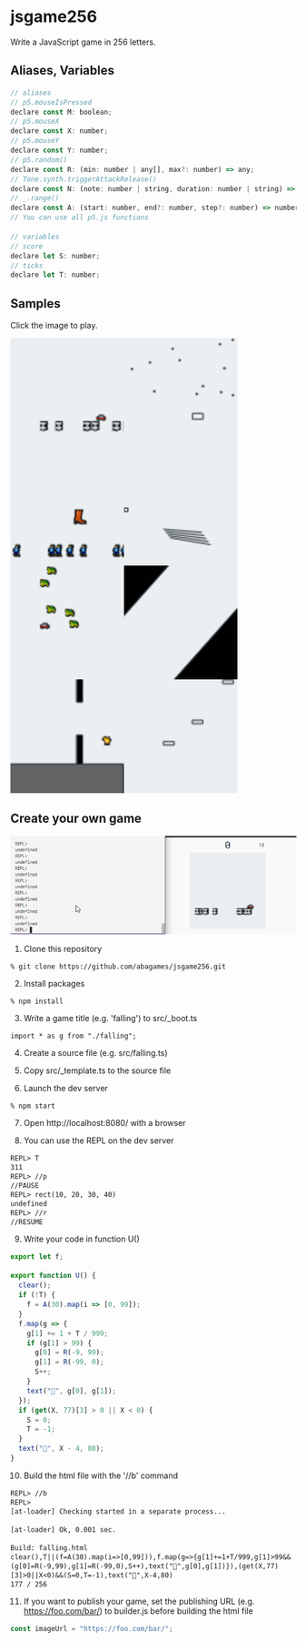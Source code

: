 # jsgame256

Write a JavaScript game in 256 letters.

## Aliases, Variables

```javascript
// aliases
// p5.mouseIsPressed
declare const M: boolean;
// p5.mouseX
declare const X: number;
// p5.mouseY
declare const Y: number;
// p5.random()
declare const R: (min: number | any[], max?: number) => any;
// Tone.synth.triggerAttackRelease()
declare const N: (note: number | string, duration: number | string) => void;
// _.range()
declare const A: (start: number, end?: number, step?: number) => number[];
// You can use all p5.js functions

// variables
// score
declare let S: number;
// ticks
declare let T: number;
```

## Samples

Click the image to play.

<a href="https://abagames.github.io/jsgame256/springcar.html"><img src="https://raw.githubusercontent.com/abagames/jsgame256/master/docs/springcar.png" alt="springcar" align="left"></a>

<a href="https://abagames.github.io/jsgame256/snowdrop.html"><img src="https://raw.githubusercontent.com/abagames/jsgame256/master/docs/snowdrop.png" alt="snowdrop" align="left"></a>

<a href="https://abagames.github.io/jsgame256/fallingboot.html"><img src="https://raw.githubusercontent.com/abagames/jsgame256/master/docs/fallingboot.png" alt="fallingboot" align="left"></a>

<a href="https://abagames.github.io/jsgame256/lineart.html"><img src="https://raw.githubusercontent.com/abagames/jsgame256/master/docs/lineart.png" alt="lineart" align="left"></a>

<a href="https://abagames.github.io/jsgame256/inoutcar.html"><img src="https://raw.githubusercontent.com/abagames/jsgame256/master/docs/inoutcar.png" alt="inoutcar" align="left"></a>

<a href="https://abagames.github.io/jsgame256/boxpress.html"><img src="https://raw.githubusercontent.com/abagames/jsgame256/master/docs/boxpress.png" alt="boxpress" align="left"></a>

<a href="https://abagames.github.io/jsgame256/piyopoyon.html"><img src="https://raw.githubusercontent.com/abagames/jsgame256/master/docs/piyopoyon.png" alt="piyopoyon" align="left"></a>

<a href="https://abagames.github.io/jsgame256/sinebomb.html"><img src="https://raw.githubusercontent.com/abagames/jsgame256/master/docs/sinebomb.png" alt="sinebomb"></a>

## Create your own game

![REPL screenshot](https://raw.githubusercontent.com/abagames/jsgame256/master/repl_screenshot.gif)

1.  Clone this repository

```
% git clone https://github.com/abagames/jsgame256.git
```

2.  Install packages

```
% npm install
```

3.  Write a game title (e.g. 'falling') to src/\_boot.ts

```
import * as g from "./falling";
```

4.  Create a source file (e.g. src/falling.ts)

5.  Copy src/\_template.ts to the source file

6.  Launch the dev server

```
% npm start
```

7.  Open http://localhost:8080/ with a browser

8.  You can use the REPL on the dev server

```
REPL> T
311
REPL> //p
//PAUSE
REPL> rect(10, 20, 30, 40)
undefined
REPL> //r
//RESUME
```

9.  Write your code in function U()

```javascript
export let f;

export function U() {
  clear();
  if (!T) {
    f = A(30).map(i => [0, 99]);
  }
  f.map(g => {
    g[1] += 1 + T / 999;
    if (g[1] > 99) {
      g[0] = R(-9, 99);
      g[1] = R(-99, 0);
      S++;
    }
    text("🏀", g[0], g[1]);
  });
  if (get(X, 77)[3] > 0 || X < 0) {
    S = 0;
    T = -1;
  }
  text("🦑", X - 4, 80);
}
```

10. Build the html file with the '//b' command

```
REPL> //b
REPL>
[at-loader] Checking started in a separate process...

[at-loader] Ok, 0.001 sec.

Build: falling.html
clear(),T||(f=A(30).map(i=>[0,99])),f.map(g=>{g[1]+=1+T/999,g[1]>99&&(g[0]=R(-9,99),g[1]=R(-99,0),S++),text("🏀",g[0],g[1])}),(get(X,77)[3]>0||X<0)&&(S=0,T=-1),text("🦑",X-4,80)
177 / 256
```

11. If you want to publish your game, set the publishing URL (e.g. https://foo.com/bar/) to builder.js before building the html file

```javascript
const imageUrl = "https://foo.com/bar/";
```
